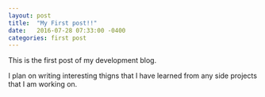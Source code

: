 ```yaml
---
layout: post
title:  "My First post!!"
date:   2016-07-28 07:33:00 -0400
categories: first post
---
```

This is the first post of my development blog.

I plan on writing interesting thigns that I have learned from any side projects that I am working on.